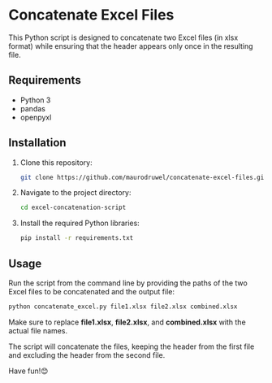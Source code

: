 # Concatenate Excel Files

This Python script is designed to concatenate two Excel files (in xlsx format) while ensuring that the header appears only once in the resulting file.

## Requirements

- Python 3
- pandas
- openpyxl

## Installation

1. Clone this repository:

   ```bash
   git clone https://github.com/maurodruwel/concatenate-excel-files.git
   ```

2. Navigate to the project directory:

    ```bash
    cd excel-concatenation-script
    ```

3. Install the required Python libraries:

    ```bash
    pip install -r requirements.txt
    ```

## Usage
Run the script from the command line by providing the paths of the two Excel files to be concatenated and the output file:

```bash
python concatenate_excel.py file1.xlsx file2.xlsx combined.xlsx
```

Make sure to replace **file1.xlsx**, **file2.xlsx**, and **combined.xlsx** with the actual file names.

The script will concatenate the files, keeping the header from the first file and excluding the header from the second file.

Have fun!😊